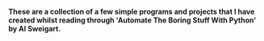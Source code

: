 <b>These are a collection of a few simple programs and projects that I have created whilst reading through 'Automate The Boring Stuff With Python' by Al Sweigart.</b>
